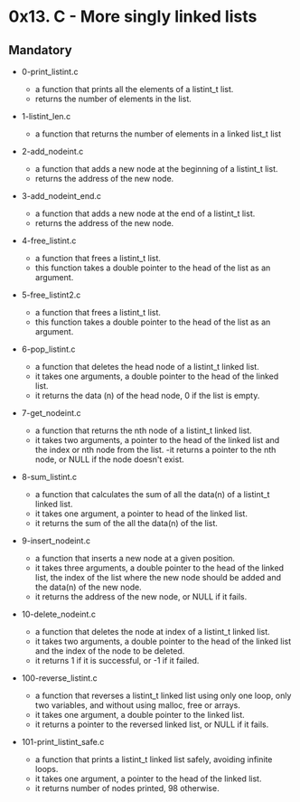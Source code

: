 # 0x13. C - More  singly linked lists

## Mandatory

- 0-print_listint.c
  - a function that prints all the elements of a listint_t list.
  - returns the number of elements in the list.

- 1-listint_len.c
  - a function that returns the number of elements in a linked list_t list

- 2-add_nodeint.c
  - a function that adds a new node at the beginning of a listint_t list.
  - returns the address of the new node.

- 3-add_nodeint_end.c
  - a function that adds a new node at the end of a listint_t list.
  - returns the address of the new node.

- 4-free_listint.c
  - a function that frees a listint_t list.
  - this function takes a double pointer to the head of the list as an argument.

- 5-free_listint2.c
  - a function that frees a listint_t list.
  - this function takes a double pointer to the head of the list as an argument.

- 6-pop_listint.c
  - a function that deletes the head node of a listint_t linked list.
  - it takes one arguments, a double pointer to the head of the linked list.
  - it returns the data (n) of the head node, 0 if the list is empty.

- 7-get_nodeint.c
  - a function that returns the nth node of a listint_t linked list.
  - it takes two arguments, a pointer to the head of the linked list and the index or nth node from the list.
  -it returns a pointer to the nth node, or NULL if the node doesn't exist.

- 8-sum_listint.c
  - a function that calculates the sum of all the data(n) of a listint_t linked list.
  - it takes one argument, a pointer to head of the linked list.
  - it returns the sum of the all the data(n) of the list.

- 9-insert_nodeint.c
  - a function that inserts a new node at a given position.
  - it takes three arguments, a double pointer to the head of the linked list, the index of the list where the new node should be added and the data(n) of the new node.
  - it returns the address of the new node, or NULL if it fails.

- 10-delete_nodeint.c
  - a function that deletes the node at index of a listint_t linked list.
  - it takes two arguments, a double pointer to the head of the linked list and the index of the node to be deleted.
  - it returns 1 if it is successful, or -1 if it failed.

- 100-reverse_listint.c
  - a function that reverses a listint_t linked list using only one loop, only two variables, and without using malloc, free or arrays.
  - it takes one argument, a double pointer to the linked list.
  - it returns a pointer to the reversed linked list, or NULL if it fails.

- 101-print_listint_safe.c
  - a function that prints a listint_t linked list safely, avoiding infinite loops.
  - it takes one argument, a pointer to the head of the linked list.
  - it returns number of nodes printed, 98 otherwise.
